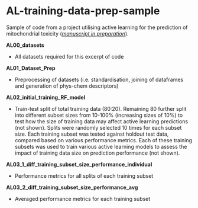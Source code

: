 # AL-training-data-prep-sample
Sample of code from a project utilising active learning for the prediction of mitochondrial toxicity (*<ins>manuscript in preparation</ins>*).

**AL00_datasets**

- All datasets required for this excerpt of code

**AL01_Dataset_Prep**

- Preprocessing of datasets (i.e. standardisation, joining of dataframes and generation of phys-chem descriptors)

**AL02_initial_training_RF_model**

- Train-test split of total training data (80:20). Remaining 80 further split into different subset sizes from 10-100% (increasing sizes of 10%) to test how the size of training data may affect active learning predictions (not shown). Splits were randomly selected 10 times for each subset size. Each training subset was tested against holdout test data, compared based on various performance metrics. Each of these training subsets was used to train various active learning models to assess the impact of training data size on prediction performance (not shown).

**AL03_1_diff_training_subset_size_performance_individual**

- Performance metrics for all splits of each training subset

**AL03_2_diff_training_subset_size_performance_avg**

- Averaged performance metrics for each training subset
